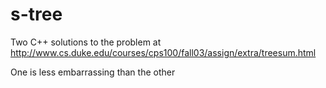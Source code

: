 s-tree
======

Two C++ solutions to the problem at http://www.cs.duke.edu/courses/cps100/fall03/assign/extra/treesum.html

One is less embarrassing than the other
